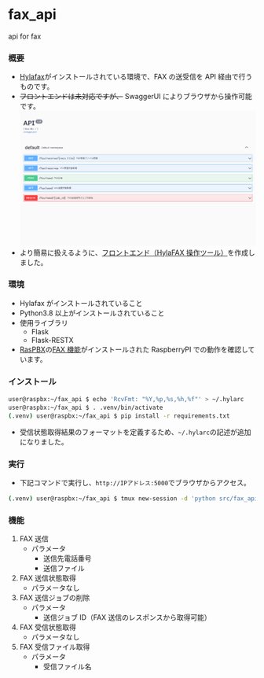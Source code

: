# fax_api

api for fax

### 概要

- [Hylafax](https://www.hylafax.org/)がインストールされている環境で、FAX の送受信を API 経由で行うものです。
- ~~フロントエンドは未対応ですが、~~ SwaggerUI によりブラウザから操作可能です。
  ![](swaggerui.png)
- より簡易に扱えるように、[フロントエンド（HylaFAX 操作ツール）](https://github.com/katsumin/fax_app)を作成しました。

### 環境

- Hylafax がインストールされていること
- Python3.8 以上がインストールされていること
- 使用ライブラリ
  - Flask
  - Flask-RESTX
- [RasPBX](http://www.raspbx.org/)の[FAX 機能](http://www.raspbx.org/documentation/#fax)がインストールされた RaspberryPI での動作を確認しています。

### インストール

```sh
user@raspbx:~/fax_api $ echo 'RcvFmt: "%Y,%p,%s,%h,%f"' > ~/.hylarc
user@raspbx:~/fax_api $ . .venv/bin/activate
(.venv) user@raspbx:~/fax_api $ pip install -r requirements.txt
```

- 受信状態取得結果のフォーマットを定義するため、`~/.hylarc`の記述が追加になりました。

### 実行

- 下記コマンドで実行し、`http://IPアドレス:5000`でブラウザからアクセス。

```sh
(.venv) user@raspbx:~/fax_api $ tmux new-session -d 'python src/fax_api.py'
```

### 機能

1. FAX 送信
   - パラメータ
     - 送信先電話番号
     - 送信ファイル
1. FAX 送信状態取得
   - パラメータなし
1. FAX 送信ジョブの削除
   - パラメータ
     - 送信ジョブ ID（FAX 送信のレスポンスから取得可能）
1. FAX 受信状態取得
   - パラメータなし
1. FAX 受信ファイル取得
   - パラメータ
     - 受信ファイル名
